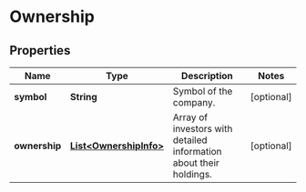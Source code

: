 # Ownership

## Properties

 Name          | Type                                              | Description                                                        | Notes      
---------------|---------------------------------------------------|--------------------------------------------------------------------|------------
 **symbol**    | **String**                                        | Symbol of the company.                                             | [optional] 
 **ownership** | [**List&lt;OwnershipInfo&gt;**](OwnershipInfo.md) | Array of investors with detailed information about their holdings. | [optional] 



